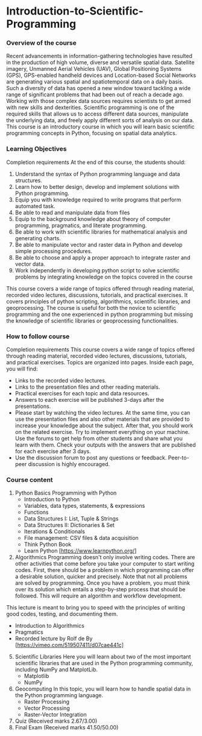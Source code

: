 # Introduction-to-Scientific-Programming
### Overview of the course
Recent advancements in information-gathering technologies have resulted in the production of high volume, diverse and versatile spatial data. Satellite imagery, Unmanned Aerial Vehicles (UAV), Global Positioning Systems (GPS), GPS-enabled handheld devices and Location-based Social Networks are generating various spatial and spatiotemporal data on a daily basis. Such a diversity of data has opened a new window toward tackling a wide range of significant problems that had been out of reach a decade ago.
Working with those complex data sources requires scientists to get armed with new skills and dexterities. Scientific programming is one of the required skills that allows us to access different data sources, manipulate the underlying data, and freely apply different sorts of analysis on our data. This course is an introductory course in which you will learn basic scientific programming concepts in Python, focusing on spatial data analytics.

### Learning Objectives
Completion requirements
At the end of this course, the students should:

1.	Understand the syntax of Python programming language and data structures.
2.	Learn how to better design, develop and implement solutions with Python programming.
3.	Equip you with knowledge required to write programs that perform automated task.
4.	Be able to read and manipulate data from files
5.	Equip to the background knowledge about theory of computer programming, pragmatics, and literate programming.
6.	Be able to work with scientific libraries for mathematical analysis and generating charts. 
7.	Be able to manipulate vector and raster data in Python and develop simple processing procedures.
8.	Be able to choose and apply a proper approach to integrate raster and vector data.
9.	Work independently in developing python script to solve scientific problems by integrating knowledge on the topics covered in the course

This course covers a wide range of topics offered through reading material, recorded video lectures, discussions, tutorials, and practical exercises. It covers principles of python scripting, algorithmics, scientific libraries, and geoprocessing. The course is useful for both the novice to scientific programming and the one experienced in python programming but missing the knowledge of scientific libraries or geoprocessing functionalities.

### How to follow course
Completion requirements
This course covers a wide range of topics offered through reading material, recorded video lectures, discussions, tutorials, and practical exercises. Topics are organized into pages. Inside each page, you will find:

* Links to the recorded video lectures.
* Links to the presentation files and other reading materials.
* Practical exercises for each topic and data resources.
* Answers to each exercise will be published 3-days after the presentations.
* Please start by watching the video lectures. At the same time, you can use the presentation files and also other materials that are provided to increase your knowledge about the subject. After that, you should work on the related exercise. Try to implement everything on your machine. Use the forums to get help from other students and share what you learn with them. Check your outputs with the answers that are published for each exercise after 3 days.
* Use the discussion forum to post any questions or feedback. Peer-to-peer discussion is highly encouraged.

### Course content
1. Python Basics
     Programming with Python
     - Introduction to Python
     - Variables, data types, statements, & expressions
     - Functions
     - Data Structures I: List, Tuple & Strings
     - Data Structures II: Dictionaries & Set
     - Iterations & Conditionals
     - File management: CSV files & data acquisition
     - Think Python Book
     - Learn Python [https://www.learnpython.org/]
3. Algorithmics
Programming doesn't only involve writing codes. There are other activities that come before you take your computer to start writing codes. First, there should be a problem in which programming can offer a desirable solution, quicker and precisely. Note that not all problems are solved by programming. Once you have a problem, you must think over its solution which entails a step-by-step process that should be followed. This will require an algorithm and workflow development.

This lecture is meant to bring you to speed with the principles of writing good codes, testing, and documenting them.
   - Introduction to Algorithmics
   - Pragmatics
   - Recorded lecture by Rolf de By [https://vimeo.com/519507411/d07cae441c]
5. Scientific Libraries
Here you will learn about two of the most important scientific libraries that are used in the Python programming community, including NumPy and MatplotLib.
   - Matplotlib
   - NumPy
7. Geocomputing
In this topic, you will learn how to handle spatial data in the Python programming language.
   - Raster Processing
   - Vector Processing
   - Raster-Vector Integration
8. Quiz (Received marks 2.67/3.00)
9. Final Exam (Received marks 41.50/50.00)
